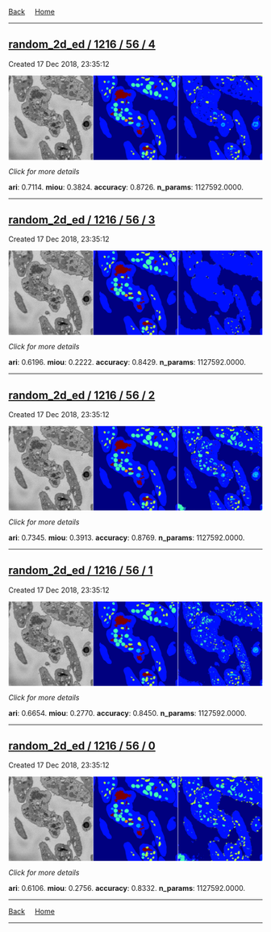 
[Back](..)&nbsp;&nbsp;&nbsp;&nbsp;&nbsp;[Home](https://leapmanlab.github.io/snapshots)

---

<div class="summary"><a href="4"><h2>random_2d_ed / 1216 / 56 / 4</h2></a><p>Created 17 Dec 2018, 23:35:12
</p><a href="4"><img src="4/media/summary.png" align="center"></a><p>
<i>Click for more details</i>
</p></div>

**ari**: 0.7114. **miou**: 0.3824. **accuracy**: 0.8726. **n_params**: 1127592.0000. 

---

<div class="summary"><a href="3"><h2>random_2d_ed / 1216 / 56 / 3</h2></a><p>Created 17 Dec 2018, 23:35:12
</p><a href="3"><img src="3/media/summary.png" align="center"></a><p>
<i>Click for more details</i>
</p></div>

**ari**: 0.6196. **miou**: 0.2222. **accuracy**: 0.8429. **n_params**: 1127592.0000. 

---

<div class="summary"><a href="2"><h2>random_2d_ed / 1216 / 56 / 2</h2></a><p>Created 17 Dec 2018, 23:35:12
</p><a href="2"><img src="2/media/summary.png" align="center"></a><p>
<i>Click for more details</i>
</p></div>

**ari**: 0.7345. **miou**: 0.3913. **accuracy**: 0.8769. **n_params**: 1127592.0000. 

---

<div class="summary"><a href="1"><h2>random_2d_ed / 1216 / 56 / 1</h2></a><p>Created 17 Dec 2018, 23:35:12
</p><a href="1"><img src="1/media/summary.png" align="center"></a><p>
<i>Click for more details</i>
</p></div>

**ari**: 0.6654. **miou**: 0.2770. **accuracy**: 0.8450. **n_params**: 1127592.0000. 

---

<div class="summary"><a href="0"><h2>random_2d_ed / 1216 / 56 / 0</h2></a><p>Created 17 Dec 2018, 23:35:12
</p><a href="0"><img src="0/media/summary.png" align="center"></a><p>
<i>Click for more details</i>
</p></div>

**ari**: 0.6106. **miou**: 0.2756. **accuracy**: 0.8332. **n_params**: 1127592.0000. 

---

[Back](..)&nbsp;&nbsp;&nbsp;&nbsp;&nbsp;[Home](https://leapmanlab.github.io/snapshots)

---